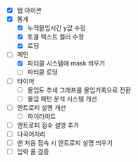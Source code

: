 - [x] 탭 아이콘
- [x] 통계
  - [x] 누적몰입시간 y값 수정
  - [x] 토클 텍스트 컬러 수정
  - [x] 로딩
- [ ] 메인
  - [x] 파티클 시스템에 mask 씌우기
  - [ ] 파티클 로딩
- [ ] 타이머
  - [ ] 몰입도 추세 그래프를 몰입기록으로 전환
  - [ ] 몰입 패턴 분석 시스템 개선
- [ ] 엔트로피 설명 개선
  - [ ] 하이라이트
- [ ] 엔트로피 점수 설명 추가
- [ ] 다국어처리
- [ ] 맨 처음 접속 시 엔트로피 설명 띄우기
- [ ] 입력 폼 검증
